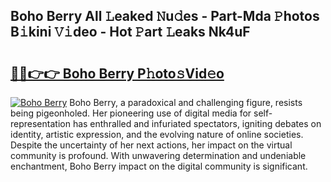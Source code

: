 ## Boho Berry All 𝙻eaked 𝙽u𝚍es - Part-Mda 𝙿hotos B𝚒kini 𝚅𝚒deo - Hot 𝙿art 𝙻eaks Nk4uF

# <h2><a href="http://ld1c5lk.urlbe.top/?page=Boho+Berry">🔗🔗👉👉 Boho Berry P𝚑oto𝚜Vid𝚎o</a></h2>

[![Boho Berry](https://i.imgur.com/eBuTRDB.gif)](http://ld1c5lk.urlbe.top/?page=Boho+Berry)
Boho Berry, a paradoxical and challenging figure, resists being pigeonholed. Her pioneering use of digital media for self-representation has enthralled and infuriated spectators, igniting debates on identity, artistic expression, and the evolving nature of online societies. Despite the uncertainty of her next actions, her impact on the virtual community is profound. With unwavering determination and undeniable enchantment, Boho Berry impact on the digital community is significant.
